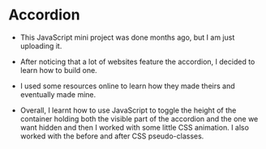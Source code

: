 # Accordion

- This JavaScript mini project was done months ago, but I am just uploading it.
- After noticing that a lot of websites feature the accordion, I decided to learn how to build one.

- I used some resources online to learn how they made theirs and eventually made mine.

- Overall, I learnt how to use JavaScript to toggle the height of the container holding both the visible part of the accordion and the one we want hidden and then I worked with some little CSS animation. I also worked with the before and after CSS pseudo-classes.
